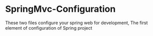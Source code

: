 # SpringMvc-Configuration
 These two files configure your spring web  for development, The first element of configuration of Spring project
